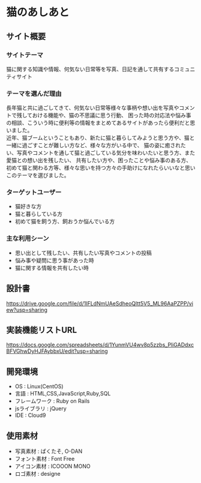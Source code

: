 # 猫のあしあと

## サイト概要
### サイトテーマ
猫に関する知識や情報、何気ない日常等を写真、日記を通して共有するコミュニティサイト

### テーマを選んだ理由
長年猫と共に過ごしてきて、何気ない日常等様々な事柄や想い出を写真やコメントで残しておける機能や、猫の不思議に思う行動、
困った時の対応法や悩み事の相談、こういう時に便利等の情報をまとめてあるサイトがあったら便利だと思いました。<br>
近年、猫ブームということもあり、新たに猫と暮らしてみようと思う方や、猫と一緒に過ごすことが難しい方など、様々な方がいる中で、
猫の姿に癒されたい、写真やコメントを通して猫と過ごしている気分を味わいたいと思う方、また愛猫との想い出を残したい、
共有したい方や、困ったことや悩み事のある方、初めて猫と関わる方等、様々な思いを持つ方々の手助けになれたらいいなと思いこのテーマを選びました。


### ターゲットユーザー
* 猫好きな方
* 猫と暮らしている方
* 初めて猫を飼う方、飼おうか悩んでいる方

### 主な利用シーン
* 思い出として残したい、共有したい写真やコメントの投稿
* 悩み事や疑問に思う事があった時
* 猫に関する情報を共有したい時

## 設計書
https://drive.google.com/file/d/1IFLdNmUAeSdheoQltt5V5_ML96AaPZPP/view?usp=sharing

## 実装機能リストURL
https://docs.google.com/spreadsheets/d/1YunmVU4wv8p5zzbs_PliGADdxcBFVGhwDyHJFAybbxU/edit?usp=sharing

## 開発環境
* OS : Linux(CentOS)
* 言語 : HTML,CSS,JavaScript,Ruby,SQL
* フレームワーク : Ruby on Rails
* jsライブラリ : jQuery
* IDE : Cloud9


## 使用素材
* 写真素材 : ぱくたそ, O-DAN
* フォント素材 : Font Free
* アイコン素材 : ICOOON MONO
* ロゴ素材 : designe